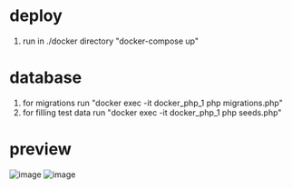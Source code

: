 # deploy
1. run in ./docker directory "docker-compose up"
# database
1. for migrations run "docker exec -it docker_php_1 php migrations.php"
2. for filling test data run "docker exec -it docker_php_1 php seeds.php"
# preview
![image](https://user-images.githubusercontent.com/25904762/154864548-5a97a6ef-d8d5-48e5-a11e-61ecf9aa93fb.png)
![image](https://user-images.githubusercontent.com/25904762/154864572-37e70dfd-a8e0-4ab3-a968-39b05a63aa5a.png)
